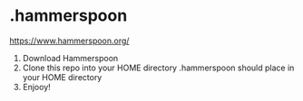 # .hammerspoon

https://www.hammerspoon.org/

1. Download Hammerspoon
2. Clone this repo into your HOME directory
    .hammerspoon should place in your HOME directory
3. Enjooy!
